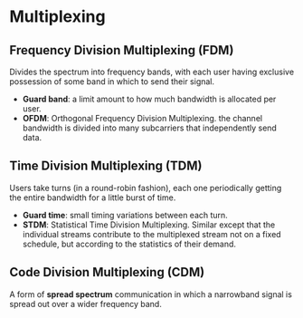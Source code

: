 # Multiplexing

## Frequency Division Multiplexing (FDM)
Divides the spectrum into frequency bands, with each user having exclusive possession of some band in which to send their signal.

* **Guard band**: a limit amount to how much bandwidth is allocated per user.
* **OFDM**: Orthogonal Frequency Division Multiplexing. the channel bandwidth is divided into many subcarriers that independently send data.

## Time Division Multiplexing (TDM)
Users take turns (in a round-robin fashion), each one periodically getting the entire bandwidth for a little burst of time.

* **Guard time**: small timing variations between each turn.
* **STDM**: Statistical Time Division Multiplexing. Similar except that the individual streams contribute to the multiplexed stream not on a fixed schedule, but according to the statistics of their demand.

## Code Division Multiplexing (CDM)
A form of **spread spectrum** communication in which a narrowband signal is spread out over a wider frequency band.
